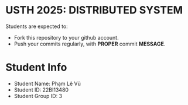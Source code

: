 USTH 2025: DISTRIBUTED SYSTEM
=====================================================

Students are expected to:
* Fork this repository to your github account.
* Push your commits regularly, with **PROPER** commit **MESSAGE**.


Student Info
=========================

* Student Name: Phạm Lê Vũ
* Student ID: 22BI13480
* Student Group ID: 3
